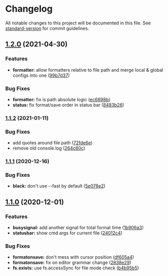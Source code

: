 # Changelog

All notable changes to this project will be documented in this file. See [standard-version](https://github.com/conventional-changelog/standard-version) for commit guidelines.

## [1.2.0](https://github.com/utkarshgupta137/atom-formatters-python/compare/v1.1.2...v1.2.0) (2021-04-30)


### Features

* **formatter:** allow formatters relative to file path and merge local & global configs into one ([99b7d37](https://github.com/utkarshgupta137/atom-formatters-python/commit/99b7d37c695120a20fa9a8eddc20a4b78f45fef0))


### Bug Fixes

* **formatter:** fix is path absolute logic ([ec6698b](https://github.com/utkarshgupta137/atom-formatters-python/commit/ec6698b133975858495c85633917dfd82d6bbe3d))
* **status:** fix format/save order in status bar ([8483b26](https://github.com/utkarshgupta137/atom-formatters-python/commit/8483b26619c1c0cf113c814561e3cf1fbe4cf775))

### [1.1.2](https://github.com/utkarshgupta137/atom-formatters-python/compare/v1.1.1...v1.1.2) (2021-01-11)


### Bug Fixes

* add quotes around file path ([72fde6e](https://github.com/utkarshgupta137/atom-formatters-python/commit/72fde6e3990c40012b19ef0c63f9b0ac2e30cda7))
* remove old console.log ([264c80c](https://github.com/utkarshgupta137/atom-formatters-python/commit/264c80c4d0500bfee57b74bccfd56410df301217))

### [1.1.1](https://github.com/utkarshgupta137/atom-formatters-python/compare/v1.1.0...v1.1.1) (2020-12-16)


### Bug Fixes

* **black:** don't use --fast by default ([5e078e2](https://github.com/utkarshgupta137/atom-formatters-python/commit/5e078e2d1a92352cdfd43d50b3835c2d05003f84))

## [1.1.0](https://github.com/utkarshgupta137/atom-formatters-python/compare/v1.0.2...v1.1.0) (2020-12-01)


### Features

* **busysignal:** add another signal for total format time ([1b906a3](https://github.com/utkarshgupta137/atom-formatters-python/commit/1b906a387784a09103c55b2face1867e93ff5364))
* **statusbar:** show cmd args for current file ([24012c4](https://github.com/utkarshgupta137/atom-formatters-python/commit/24012c4cca009ca2bb410cf40a28ad84a28164e2))


### Bug Fixes

* **formatonsave:** don't mess with cursor position ([df605a4](https://github.com/utkarshgupta137/atom-formatters-python/commit/df605a48396f0bd09b7648fdcfe331124d94e369))
* **formatonsave:** fix on editor grammar change ([2838e29](https://github.com/utkarshgupta137/atom-formatters-python/commit/2838e2901005c35fd60c235cffcb53a60d9c59e0))
* **fs.exists:** use fs.accessSync for file mode check ([b4b95b5](https://github.com/utkarshgupta137/atom-formatters-python/commit/b4b95b5804e69f7bff6a590d9b0812359585ece6))
